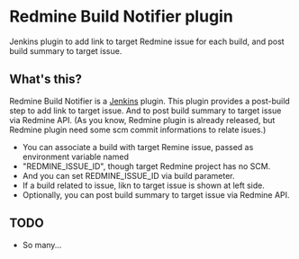 Redmine Build Notifier plugin
===========================

Jenkins plugin to add link to target Redmine issue for each build, and post build summary to
target issue.

What's this?
-------------

Redmine Build Notifier is a [Jenkins](http://jenkins-ci.org/) plugin.
This plugin provides a post-build step to add link to target issue.
And to post build summary to target issue via Redmine API.
(As you know, Redmine plugin is already released, but Redmine plugin need some scm commit
informations to relate isues.)

* You can associate a build with target Remine issue, passed as environment variable named
* "REDMINE_ISSUE_ID", though target Redmine project has no SCM.
* And you can set REDMINE_ISSUE_ID via build parameter.
* If a build related to issue, likn to target issue is shown at left side.
* Optionally, you can post build summary to target issue via Redmine API.

TODO
----

* So many...

